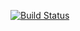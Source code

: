 [![Build Status](https://dev.azure.com/thomasdahlberg/mashup/_apis/build/status/dubbe.mashup?branchName=master)](https://dev.azure.com/thomasdahlberg/mashup/_build/latest?definitionId=1&branchName=master)

